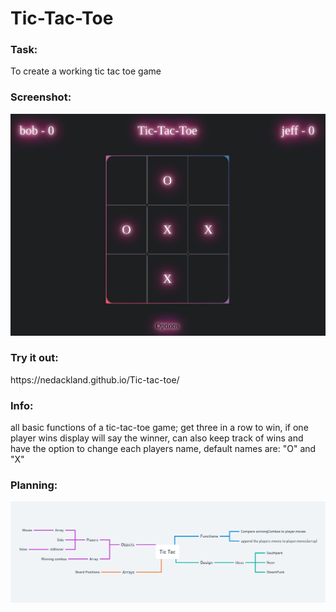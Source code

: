 <h1>Tic-Tac-Toe</h1>

<h3>Task:</h3>
<p>To create a working tic tac toe game</p>

<h3>Screenshot: </h3>

![example](/images/tic-tac-scrnshot.png)

<h3>Try it out:</h3>
https://nedackland.github.io/Tic-tac-toe/

<h3>Info:</h3>
<p>all basic functions of a tic-tac-toe game; get three in a row to win, if one player wins display will say the winner, can also keep track of wins and have the option to change each players name, default names are: "O" and "X"</p>


<h3>Planning:</h3>

![planning](/images/planning.png)

